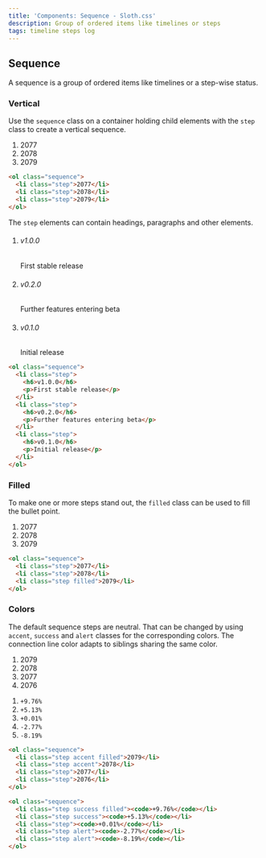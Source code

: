 ```yaml
---
title: 'Components: Sequence - Sloth.css'
description: Group of ordered items like timelines or steps
tags: timeline steps log
---
```


## Sequence

A sequence is a group of ordered items like timelines or a step-wise status.

### Vertical

Use the `sequence` class on a container holding child elements with the `step` class to create a vertical sequence.

<div class="demo">
  <ol class="sequence">
    <li class="step">2077</li>
    <li class="step">2078</li>
    <li class="step">2079</li>
  </ol>
</div>

```html
<ol class="sequence">
  <li class="step">2077</li>
  <li class="step">2078</li>
  <li class="step">2079</li>
</ol>
```

The `step` elements can contain headings, paragraphs and other elements.

<div class="demo">
  <ol class="sequence">
    <li class="step">
      <h6>v1.0.0</h6>
      <p>First stable release</p>
    </li>
    <li class="step">
      <h6>v0.2.0</h6>
      <p>Further features entering beta</p>
    </li>
    <li class="step">
      <h6>v0.1.0</h6>
      <p>Initial release</p>
    </li>
  </ol>
</div>

```html
<ol class="sequence">
  <li class="step">
    <h6>v1.0.0</h6>
    <p>First stable release</p>
  </li>
  <li class="step">
    <h6>v0.2.0</h6>
    <p>Further features entering beta</p>
  </li>
  <li class="step">
    <h6>v0.1.0</h6>
    <p>Initial release</p>
  </li>
</ol>
```

### Filled

To make one or more steps stand out, the `filled` class can be used to fill the bullet point.

<div class="demo">
  <ol class="sequence">
    <li class="step">2077</li>
    <li class="step">2078</li>
    <li class="step filled">2079</li>
  </ol>
</div>

```html
<ol class="sequence">
  <li class="step">2077</li>
  <li class="step">2078</li>
  <li class="step filled">2079</li>
</ol>
```

### Colors

The default sequence steps are neutral. That can be changed by using `accent`, `success` and `alert` classes for the corresponding colors. The connection line color adapts to siblings sharing the same color.

<div class="demo flex flex-wrap gap-8">
  <ol class="sequence">
    <li class="step accent filled">2079</li>
    <li class="step accent">2078</li>
    <li class="step">2077</li>
    <li class="step">2076</li>
  </ol>
  <ol class="sequence">
    <li class="step success filled"><code>+9.76%</code></li>
    <li class="step success"><code>+5.13%</code></li>
    <li class="step"><code>+0.01%</code></li>
    <li class="step alert"><code>-2.77%</code></li>
    <li class="step alert"><code>-8.19%</code></li>
  </ol>
</div>

```html
<ol class="sequence">
  <li class="step accent filled">2079</li>
  <li class="step accent">2078</li>
  <li class="step">2077</li>
  <li class="step">2076</li>
</ol>

<ol class="sequence">
  <li class="step success filled"><code>+9.76%</code></li>
  <li class="step success"><code>+5.13%</code></li>
  <li class="step"><code>+0.01%</code></li>
  <li class="step alert"><code>-2.77%</code></li>
  <li class="step alert"><code>-8.19%</code></li>
</ol>
```
